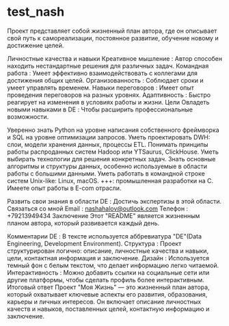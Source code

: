 # test_nash

Проект представляет собой жизненный план автора, где он описывает свой путь к самореализации, постоянное развитие, обучение новому и достижение целей.

Личностные качества и навыки
Креативное мышление :
Автор способен находить нестандартные решения для различных задач.
Командная работа :
Умеет эффективно взаимодействовать с коллегами для достижения общих целей.
Организованность :
Соблюдает сроки и умеет управлять временем.
Навыки переговоров :
Имеет опыт проведения переговоров на разных уровнях.
Адаптивность :
Быстро реагирует на изменения в условиях работы и жизни.
Цели
Овладеть новыми навыками в DE :
Чтобы расширить профессиональные возможности.

Уверенно знать Python на уровне написания собственного фреймворка и SQL на уровне оптимизации запросов.
Уметь проектировать DWH: слои, модели хранения данных, процессы ETL.
Понимать принципы работы распроданных систем Hadoop или YTSaurus, ClickHouse.
Уметь выбирать технологии для решения конкретных задач.
Знать основные алгоритмы и структуры данных, особенно используемые в области работы с большими данными.
Уметь работать в командной строке систем Unix-like: Linux, macOS.
+++:
 промышленная разработки на C.
Имеете опыт работы в E-com отрасли.



Развить свои знания в области DE :
Достичь экспертизы в этой области.
Связаться со мной
Email : nashahalov@outlook.com
Телефон : +79213949434
Заключение
Этот "README" является жизненным планом автора, который развивается каждый день.

Комментарии
DE :
В тексте используется аббревиатура "DE"(Data Engineering, Development Environment).
Структура :
Проект структурирован логично: описание, личностные качества и навыки, цели, контактная информация и заключение.
Дизайн :
Используется темный фон с белым текстом, что делает информацию легко читаемой.
Интерактивность :
Можно добавить ссылки на социальные сети или другие платформы, чтобы сделать профиль более интерактивным.
Итоговый ответ
Проект "Моя Жизнь" — это жизненный план автора, который охватывает ключевые аспекты его развития, образования, карьеры и личных интересов. Он включает описание личностных качеств и навыков, поставленных целей, контактную информацию и заключение.






